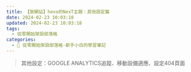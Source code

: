 ```yaml
---
title: 【架網站】hexo的NexT主題：其他設定篇
date: 2024-02-23 10:03:18
updated: 2024-02-23 10:03:18
tags:
  - 從零開始架設部落格
categories: 
  - 🌴 從零開始架設部落格-新手小白的學習筆記
---
```

>其他設定：GOOGLE ANALYTICS追蹤、移動設備適應、設定404頁面
<!-- more -->